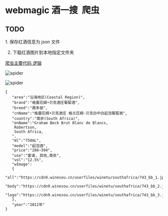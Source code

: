 # webmagic 酒一搜  爬虫



## TODO
1. 保存红酒信息为 json 文件

2. 下载红酒图片到本地指定文件夹

[爬虫主要代码     逻辑](https://github.com/bestK/winesou-spider/blob/master/src/main/java/me/payti/spider/pageprocessor/WinesouProcessor.java)


![spider](http://ww4.sinaimg.cn/large/0060lm7Tly1fkufqhmp9tj30i70g4mzh.jpg)



![spider](http://ww4.sinaimg.cn/large/0060lm7Tly1fkuftpfn62j30e807e3yk.jpg)

   
```
{
   "area":"沿海地区(Coastal Region)",
   "brand":"格雷厄姆•贝克酒庄葡萄酒",
   "breed":"霞多丽",
   "cnName":"格雷厄姆•贝克酒庄 格兰厄姆·贝克白中白起泡葡萄酒",
   "country":"南非(South Africa)",
   "enName":"Graham Beck Brut Blanc de Blancs,
    Robertson,
    South Africa,
   ",
   "ml":"750mL",
   "model":"起泡酒",
   "price":"286~394",
   "use":"宴请, 其他,商务",
   "vol":"12.5%",
   "wImage":
   {
      "all":"https://cdn9.winesou.cn/userfiles/winetu/southafrica/743_bb_1.jpg",
      "body":"https://cdn9.winesou.cn/userfiles/winetu/southafrica/743_bb_2.jpg",
      "logo":"https://cdn9.winesou.cn/userfiles/winetu/southafrica/743_bb_3.jpg"
   },
   "year":"2012年"
}
```
    
